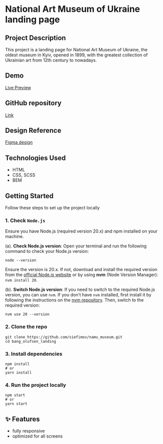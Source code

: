 # National Art Museum of Ukraine landing page

## Project Description

This project is a landing page for National Art Museum of Ukraine, the oldest museum in Kyiv, opened in 1899, with the greatest collection of Ukrainian art from 12th century to nowadays.

## Demo

[Live Preview](https://siefimov.github.io/namu_museum/)

## GitHub repository

[Link](https://github.com/siefimov/namu_museum)

## Design Reference

[Figma design](<https://www.figma.com/design/cRBCqE06cDrY3s4jX7h3iY/%D0%9D%D0%90%D0%9C%D0%A3-(Edit)?node-id=0-1&p=f>)

## Technologies Used

- HTML
- CSS, SCSS
- BEM

## Getting Started

Follow these steps to set up the project locally

### 1. Check `Node.js`

Ensure you have Node.js (required version 20.x) and npm installed on your machine.

(a). **Check Node.js version**: Open your terminal and run the following command to check your Node.js version:

```
node --version
```

Ensure the version is 20.x. If not, download and install the required version from the [official Node.js website](https://nodejs.org/en/download) or by using **nvm** (Node Version Manager): `nvm install 20`.

(b). **Switch Node.js version**: If you need to switch to the required Node.js version, you can use `nvm`. If you don't have `nvm` installed, first install it by following the instructions on the [nvm repository](https://github.com/nvm-sh/nvm). Then, switch to the required version:

```
nvm use 20 --version
```

### 2. Clone the repo

```
git clone https://github.com/siefimov/namu_museum.git
cd bang_olufsen_landing
```

### 3. Install dependencies

```
npm install
# or
yarn install
```

### 4. Run the project locally

```
npm start
# or
yarn start
```

## ✨ Features

- fully responsive
- optimized for all screens

